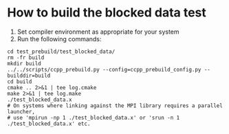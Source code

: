 # How to build the blocked data test

1. Set compiler environment as appropriate for your system
2. Run the following commands:
```
cd test_prebuild/test_blocked_data/
rm -fr build
mkdir build
../../scripts/ccpp_prebuild.py --config=ccpp_prebuild_config.py --builddir=build
cd build
cmake .. 2>&1 | tee log.cmake
make 2>&1 | tee log.make
./test_blocked_data.x
# On systems where linking against the MPI library requires a parallel launcher,
# use 'mpirun -np 1 ./test_blocked_data.x' or 'srun -n 1 ./test_blocked_data.x' etc.
```
